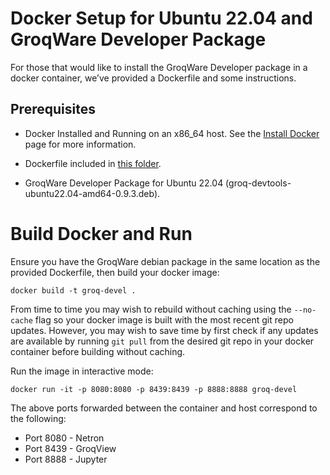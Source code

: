 # Docker Setup for Ubuntu 22.04 and GroqWare Developer Package

For those that would like to install the GroqWare Developer package in a docker container, we’ve provided a Dockerfile and some instructions.

## Prerequisites

* Docker Installed and Running on an x86_64 host. See the [Install Docker](https://docs.docker.com/engine/install/) page for more information.

* Dockerfile included in [this folder](../docker/).

* GroqWare Developer Package for Ubuntu 22.04 (groq-devtools-ubuntu22.04-amd64-0.9.3.deb).

# Build Docker and Run

Ensure you have the GroqWare debian package in the same location as the provided Dockerfile, then build your docker image:

`docker build -t groq-devel .`

From time to time you may wish to rebuild without caching using the `--no-cache` flag so your docker image is built with the most recent git repo updates.  However, you may wish to save time by first check if any updates are available by running `git pull` from the desired git repo in your docker container before building without caching.

Run the image in interactive mode:

`docker run -it -p 8080:8080 -p 8439:8439 -p 8888:8888 groq-devel`

The above ports forwarded between the container and host correspond to the following:
* Port 8080 - Netron
* Port 8439 - GroqView
* Port 8888 - Jupyter
